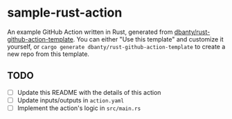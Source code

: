 # sample-rust-action

An example GitHub Action written in Rust, generated from [dbanty/rust-github-action-template](https://github.com/dbanty/rust-github-action-template). You can either "Use this template" and customize it yourself, or `cargo generate dbanty/rust-github-action-template` to create a new repo from this template.

## TODO

- [ ] Update this README with the details of this action
- [ ] Update inputs/outputs in `action.yaml`
- [ ] Implement the action's logic in `src/main.rs`
